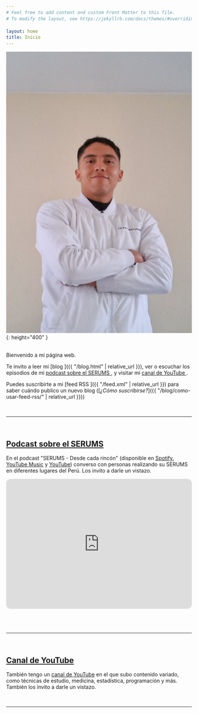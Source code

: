 ```yaml
---
# Feel free to add content and custom Front Matter to this file.
# To modify the layout, see https://jekyllrb.com/docs/themes/#overriding-theme-defaults

layout: home
title: Inicio
---
```


![Mi foto](/assets/images/photo-me-white-jacket-edited.jpeg){: height="400" }

<br>
Bienvenido a mi página web.

Te invito a leer mi [blog <i class="fa-solid fa-blog"></i>]({{ "/blog.html" | relative_url }}), ver o escuchar los episodios de mi [podcast sobre el SERUMS <i class="fa-solid fa-podcast"></i>](https://open.spotify.com/show/5zKn2IuA8PAWdPmB3RcqJn?si=cf0d5d737a0b4028), y visitar mi [canal de YouTube <i class="fab fa-youtube"></i>](https://www.youtube.com/@danimedi555).

Puedes suscribirte a mi [feed RSS <i class="fa-solid fa-rss"></i>]({{ "/feed.xml" | relative_url }}) para saber cuándo publico un nuevo blog ([*¿Cómo suscribirse?*]({{ "/blog/como-usar-feed-rss/" | relative_url }}))

<br>

----

<br>

## [<i class="fa-solid fa-podcast"></i> Podcast sobre el SERUMS](https://open.spotify.com/show/5zKn2IuA8PAWdPmB3RcqJn?si=cf0d5d737a0b4028)

En el podcast "SERUMS - Desde cada rincón" (disponible en [Spotify](https://open.spotify.com/show/5zKn2IuA8PAWdPmB3RcqJn?si=cf0d5d737a0b4028), [YouTube Music](https://music.youtube.com/playlist?list=PLiR4mMxzSHWgkxuhJ1kJAxUWqtDfO-PXa&si=VIr_FYg-hijhJNIm) y [YouTube](https://youtube.com/playlist?list=PLiR4mMxzSHWgkxuhJ1kJAxUWqtDfO-PXa&si=VWIKIsxoRW5WzYya)) converso con personas realizando su SERUMS en diferentes lugares del Perú. Los invito a darle un vistazo.

<iframe style="border-radius:12px" src="https://open.spotify.com/embed/show/5zKn2IuA8PAWdPmB3RcqJn?utm_source=generator" width="100%" height="352" frameBorder="0" allowfullscreen="" allow="autoplay; clipboard-write; encrypted-media; fullscreen; picture-in-picture" loading="lazy"></iframe>

<br><br>

----

<br>

## [<i class="fab fa-youtube" style="color: red"></i> Canal de YouTube](https://www.youtube.com/@danimedi555)

También tengo un [canal de YouTube](https://www.youtube.com/@danimedi555) en el que subo contenido variado, como técnicas de estudio, medicina, estadística, programación y más. También los invito a darle un vistazo.

<script src="https://apis.google.com/js/platform.js"></script>
<div class="g-ytsubscribe" data-channelid="UCxubTiyQ5cQuHgzQREhChdg" data-layout="default" data-theme="dark" data-count="default"></div>

<br>

----

<br>
